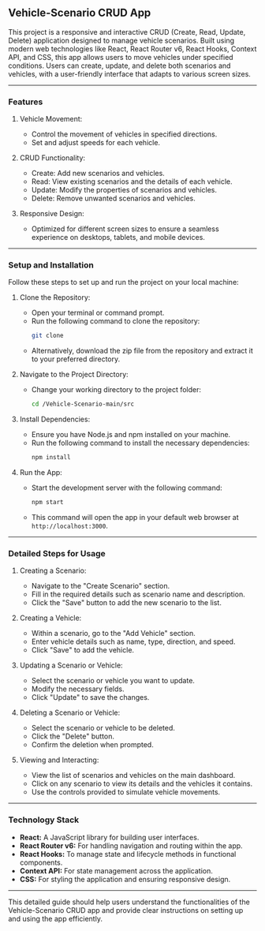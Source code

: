 
## Vehicle-Scenario CRUD App

This project is a responsive and interactive CRUD (Create, Read, Update, Delete) application designed to manage vehicle scenarios. Built using modern web technologies like React, React Router v6, React Hooks, Context API, and CSS, this app allows users to move vehicles under specified conditions. Users can create, update, and delete both scenarios and vehicles, with a user-friendly interface that adapts to various screen sizes.

---

### Features

1. Vehicle Movement:
   - Control the movement of vehicles in specified directions.
   - Set and adjust speeds for each vehicle.

2. CRUD Functionality:
   - Create: Add new scenarios and vehicles.
   - Read: View existing scenarios and the details of each vehicle.
   - Update: Modify the properties of scenarios and vehicles.
   - Delete: Remove unwanted scenarios and vehicles.

3. Responsive Design:
   - Optimized for different screen sizes to ensure a seamless experience on desktops, tablets, and mobile devices.

---

### Setup and Installation

Follow these steps to set up and run the project on your local machine:

1. Clone the Repository:
   - Open your terminal or command prompt.
   - Run the following command to clone the repository:
     ```sh
     git clone 
     ```
   - Alternatively, download the zip file from the repository and extract it to your preferred directory.

2. Navigate to the Project Directory:
   - Change your working directory to the project folder:
     ```sh
     cd /Vehicle-Scenario-main/src
     ```

3. Install Dependencies:
   - Ensure you have Node.js and npm installed on your machine.
   - Run the following command to install the necessary dependencies:
     ```sh
     npm install
     ```

4. Run the App:
   - Start the development server with the following command:
     ```sh
     npm start
     ```
   - This command will open the app in your default web browser at `http://localhost:3000`.

---

### Detailed Steps for Usage

1. Creating a Scenario:
   - Navigate to the "Create Scenario" section.
   - Fill in the required details such as scenario name and description.
   - Click the "Save" button to add the new scenario to the list.

2. Creating a Vehicle:
   - Within a scenario, go to the "Add Vehicle" section.
   - Enter vehicle details such as name, type, direction, and speed.
   - Click "Save" to add the vehicle.

3. Updating a Scenario or Vehicle:
   - Select the scenario or vehicle you want to update.
   - Modify the necessary fields.
   - Click "Update" to save the changes.

4. Deleting a Scenario or Vehicle:
   - Select the scenario or vehicle to be deleted.
   - Click the "Delete" button.
   - Confirm the deletion when prompted.

5. Viewing and Interacting:
   - View the list of scenarios and vehicles on the main dashboard.
   - Click on any scenario to view its details and the vehicles it contains.
   - Use the controls provided to simulate vehicle movements.

---

### Technology Stack

- **React:** A JavaScript library for building user interfaces.
- **React Router v6:** For handling navigation and routing within the app.
- **React Hooks:** To manage state and lifecycle methods in functional components.
- **Context API:** For state management across the application.
- **CSS:** For styling the application and ensuring responsive design.

---

This detailed guide should help users understand the functionalities of the Vehicle-Scenario CRUD app and provide clear instructions on setting up and using the app efficiently.